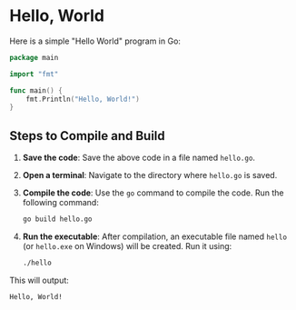 # Hello, World

Here is a simple "Hello World" program in Go:

```go
package main

import "fmt"

func main() {
    fmt.Println("Hello, World!")
}
```

## Steps to Compile and Build

1. **Save the code**: Save the above code in a file named `hello.go`.

2. **Open a terminal**: Navigate to the directory where `hello.go` is saved.

3. **Compile the code**: Use the `go` command to compile the code. Run the following command:
   ```sh
   go build hello.go
   ```

4. **Run the executable**: After compilation, an executable file named `hello` (or `hello.exe` on Windows) will be created. Run it using:
   ```sh
   ./hello
   ```

This will output:
```
Hello, World!
```